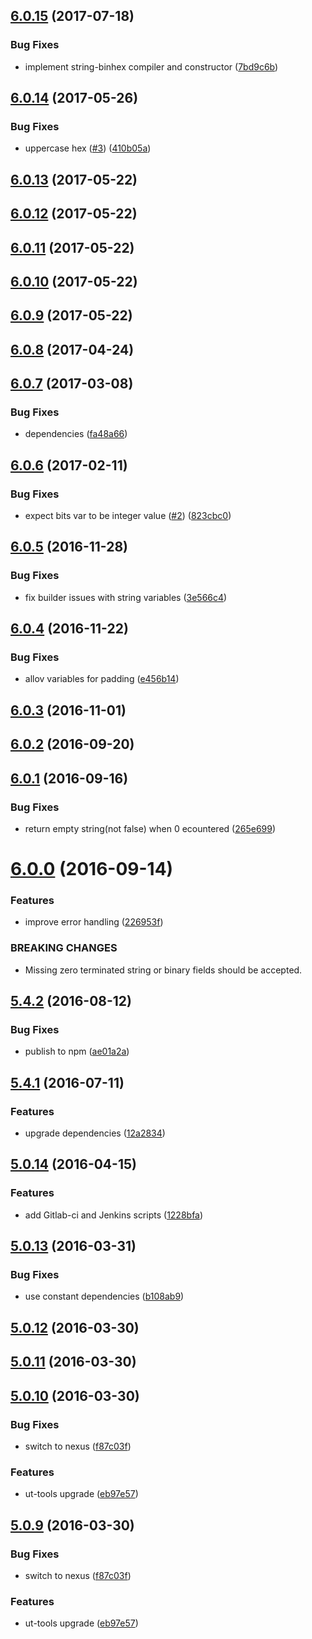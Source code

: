 <a name="6.0.15"></a>
## [6.0.15](https://github.com/softwaregroup-bg/ut-bitsyntax/compare/v6.0.14...v6.0.15) (2017-07-18)


### Bug Fixes

* implement string-binhex compiler and constructor ([7bd9c6b](https://github.com/softwaregroup-bg/ut-bitsyntax/commit/7bd9c6b))



<a name="6.0.14"></a>
## [6.0.14](https://github.com/softwaregroup-bg/ut-bitsyntax/compare/v6.0.13...v6.0.14) (2017-05-26)


### Bug Fixes

* uppercase hex ([#3](https://github.com/softwaregroup-bg/ut-bitsyntax/issues/3)) ([410b05a](https://github.com/softwaregroup-bg/ut-bitsyntax/commit/410b05a))



<a name="6.0.13"></a>
## [6.0.13](https://github.com/softwaregroup-bg/ut-bitsyntax/compare/v6.0.12...v6.0.13) (2017-05-22)



<a name="6.0.12"></a>
## [6.0.12](https://github.com/softwaregroup-bg/ut-bitsyntax/compare/v6.0.11...v6.0.12) (2017-05-22)



<a name="6.0.11"></a>
## [6.0.11](https://github.com/softwaregroup-bg/ut-bitsyntax/compare/v6.0.10...v6.0.11) (2017-05-22)



<a name="6.0.10"></a>
## [6.0.10](https://github.com/softwaregroup-bg/ut-bitsyntax/compare/v6.0.9...v6.0.10) (2017-05-22)



<a name="6.0.9"></a>
## [6.0.9](https://github.com/softwaregroup-bg/ut-bitsyntax/compare/v6.0.8...v6.0.9) (2017-05-22)



<a name="6.0.8"></a>
## [6.0.8](https://github.com/softwaregroup-bg/ut-bitsyntax/compare/v6.0.7...v6.0.8) (2017-04-24)



<a name="6.0.7"></a>
## [6.0.7](https://github.com/softwaregroup-bg/ut-bitsyntax/compare/v6.0.6...v6.0.7) (2017-03-08)


### Bug Fixes

* dependencies ([fa48a66](https://github.com/softwaregroup-bg/ut-bitsyntax/commit/fa48a66))



<a name="6.0.6"></a>
## [6.0.6](https://github.com/softwaregroup-bg/ut-bitsyntax/compare/v6.0.5...v6.0.6) (2017-02-11)


### Bug Fixes

* expect bits var to be integer value ([#2](https://github.com/softwaregroup-bg/ut-bitsyntax/issues/2)) ([823cbc0](https://github.com/softwaregroup-bg/ut-bitsyntax/commit/823cbc0))



<a name="6.0.5"></a>
## [6.0.5](https://github.com/softwaregroup-bg/ut-bitsyntax/compare/v6.0.4...v6.0.5) (2016-11-28)


### Bug Fixes

* fix builder issues with string variables ([3e566c4](https://github.com/softwaregroup-bg/ut-bitsyntax/commit/3e566c4))



<a name="6.0.4"></a>
## [6.0.4](https://github.com/softwaregroup-bg/ut-bitsyntax/compare/v6.0.3...v6.0.4) (2016-11-22)


### Bug Fixes

* allov variables for padding ([e456b14](https://github.com/softwaregroup-bg/ut-bitsyntax/commit/e456b14))



<a name="6.0.3"></a>
## [6.0.3](https://github.com/softwaregroup-bg/ut-bitsyntax/compare/v6.0.2...v6.0.3) (2016-11-01)



<a name="6.0.2"></a>
## [6.0.2](https://github.com/softwaregroup-bg/ut-bitsyntax/compare/v6.0.1...v6.0.2) (2016-09-20)



<a name="6.0.1"></a>
## [6.0.1](https://github.com/softwaregroup-bg/ut-bitsyntax/compare/v6.0.0...v6.0.1) (2016-09-16)


### Bug Fixes

* return empty string(not false) when 0 ecountered ([265e699](https://github.com/softwaregroup-bg/ut-bitsyntax/commit/265e699))



<a name="6.0.0"></a>
# [6.0.0](https://github.com/softwaregroup-bg/ut-bitsyntax/compare/v5.4.2...v6.0.0) (2016-09-14)


### Features

* improve error handling ([226953f](https://github.com/softwaregroup-bg/ut-bitsyntax/commit/226953f))


### BREAKING CHANGES

* Missing zero terminated string or binary fields should be accepted.



<a name="5.4.2"></a>
## [5.4.2](https://github.com/softwaregroup-bg/ut-bitsyntax/compare/v5.4.1...v5.4.2) (2016-08-12)


### Bug Fixes

* publish to npm ([ae01a2a](https://github.com/softwaregroup-bg/ut-bitsyntax/commit/ae01a2a))



<a name="5.4.1"></a>
## [5.4.1](https://git.softwaregroup-bg.com/ut5/ut-bitsyntax/compare/v5.0.14...v5.4.1) (2016-07-11)


### Features

* upgrade dependencies ([12a2834](https://git.softwaregroup-bg.com/ut5/ut-bitsyntax/commit/12a2834))



<a name="5.0.14"></a>
## [5.0.14](https://git.softwaregroup-bg.com/ut5/ut-bitsyntax/compare/v5.0.13...v5.0.14) (2016-04-15)


### Features

* add Gitlab-ci and Jenkins scripts ([1228bfa](https://git.softwaregroup-bg.com/ut5/ut-bitsyntax/commit/1228bfa))



<a name="5.0.13"></a>
## [5.0.13](https://git.softwaregroup-bg.com/ut5/ut-bitsyntax/compare/v5.0.12...v5.0.13) (2016-03-31)


### Bug Fixes

* use constant dependencies ([b108ab9](https://git.softwaregroup-bg.com/ut5/ut-bitsyntax/commit/b108ab9))



<a name="5.0.12"></a>
## [5.0.12](https://git.softwaregroup-bg.com/ut5/ut-bitsyntax/compare/v5.0.11...v5.0.12) (2016-03-30)




<a name="5.0.11"></a>
## [5.0.11](https://git.softwaregroup-bg.com/ut5/ut-bitsyntax/compare/v5.0.10...v5.0.11) (2016-03-30)




<a name="5.0.10"></a>
## [5.0.10](https://git.softwaregroup-bg.com/ut5/ut-bitsyntax/compare/v5.0.7...v5.0.10) (2016-03-30)


### Bug Fixes

* switch to nexus ([f87c03f](https://git.softwaregroup-bg.com/ut5/ut-bitsyntax/commit/f87c03f))

### Features

* ut-tools upgrade ([eb97e57](https://git.softwaregroup-bg.com/ut5/ut-bitsyntax/commit/eb97e57))



<a name="5.0.9"></a>
## [5.0.9](https://git.softwaregroup-bg.com/ut5/ut-bitsyntax/compare/v5.0.7...v5.0.9) (2016-03-30)


### Bug Fixes

* switch to nexus ([f87c03f](https://git.softwaregroup-bg.com/ut5/ut-bitsyntax/commit/f87c03f))

### Features

* ut-tools upgrade ([eb97e57](https://git.softwaregroup-bg.com/ut5/ut-bitsyntax/commit/eb97e57))



